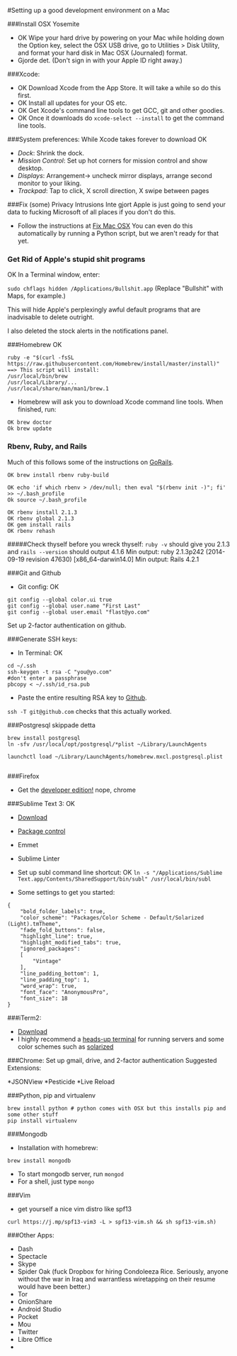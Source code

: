 #Setting up a good development environment on a Mac


###Install OSX Yosemite
* OK Wipe your hard drive by powering on your Mac while holding down the Option key, select the OSX USB drive, go to Utilities > Disk Utility, and format your hard disk in Mac OSX (Journaled) format.
* Gjorde det. (Don't sign in with your Apple ID right away.)


###Xcode:
* OK Download Xcode from the App Store. It will take a while so do this first.
* OK Install all updates for your OS etc.
* OK Get Xcode's command line tools to get GCC, git and other goodies.
* OK Once it downloads do ````xcode-select --install```` to get the command line tools.



###System preferences:
While Xcode takes forever to download
OK
* *Dock*: Shrink the dock. 
* *Mission Control*: Set up hot corners for mission control and show desktop.
* *Displays*: Arrangement-> uncheck mirror displays, arrange second monitor to your liking. 
* *Trackpad*: Tap to click, X scroll direction, X swipe between pages 

###Fix (some) Privacy Intrusions
Inte gjort
Apple is just going to send your data to fucking Microsoft of all places if you don't do this.
* Follow the instructions at [Fix Mac OSX](https://fix-macosx.com) You can even do this automatically by running a Python script, but we aren't ready for that yet.

### Get Rid of Apple's stupid shit programs
OK
In a Terminal window, enter: 

````sudo chflags hidden /Applications/Bullshit.app````
(Replace "Bullshit" with Maps, for example.)
 
This will hide Apple's perplexingly awful default programs that are inadvisable to delete outright.

I also deleted the stock alerts in the notifications panel.


###Homebrew
OK
````
ruby -e "$(curl -fsSL https://raw.githubusercontent.com/Homebrew/install/master/install)"
==> This script will install:
/usr/local/bin/brew
/usr/local/Library/...
/usr/local/share/man/man1/brew.1
````

* Homebrew will ask you to download Xcode command line tools. When finished, run: 

````
OK brew doctor
Ok brew update
````
### Rbenv, Ruby, and Rails
Much of this follows some of the instructions on [GoRails](https://gorails.com/setup/osx/10.10-yosemite).

````
OK brew install rbenv ruby-build
````

````
OK echo 'if which rbenv > /dev/null; then eval "$(rbenv init -)"; fi' >> ~/.bash_profile
Ok source ~/.bash_profile
````

````
OK rbenv install 2.1.3
OK rbenv global 2.1.3
OK gem install rails
OK rbenv rehash
````

#####Check thyself before you wreck thyself:
```` ruby -v ```` should give you 2.1.3 and ````rails --version```` should output 4.1.6
Min output: ruby 2.1.3p242 (2014-09-19 revision 47630) [x86_64-darwin14.0]
Min output: Rails 4.2.1


###Git and Github
* Git config:
OK
````
git config --global color.ui true
git config --global user.name "First Last"
git config --global user.email "flast@yo.com"
````
Set up 2-factor authentication on github.

###Generate SSH keys:
* In Terminal:
OK
````
cd ~/.ssh
ssh-keygen -t rsa -C "you@yo.com"
#don't enter a passphrase
pbcopy < ~/.ssh/id_rsa.pub
````
* Paste the entire resulting RSA key to [Github](https://github.com/settings/ssh).

````ssh -T git@github.com```` checks that this actually worked.

###Postgresql
skippade detta
````
brew install postgresql
ln -sfv /usr/local/opt/postgresql/*plist ~/Library/LaunchAgents

launchctl load ~/Library/LaunchAgents/homebrew.mxcl.postgresql.plist


````
###Firefox
* Get the [developer edition!](https://www.mozilla.org/en-US/firefox/developer/)
nope, chrome

###Sublime Text 3:
OK
* [Download](http://www.sublimetext.com/)
* [Package control](https://sublime.wbond.net/installation)
* Emmet
* Sublime Linter
* Set up subl command line shortcut: 
OK
````ln -s "/Applications/Sublime Text.app/Contents/SharedSupport/bin/subl" /usr/local/bin/subl````


* Some settings to get you started:

````
{
	"bold_folder_labels": true,
	"color_scheme": "Packages/Color Scheme - Default/Solarized (Light).tmTheme",
	"fade_fold_buttons": false,
	"highlight_line": true,
	"highlight_modified_tabs": true,
	"ignored_packages":
	[
		"Vintage"
	],
	"line_padding_bottom": 1,
	"line_padding_top": 1,
	"word_wrap": true,
	"font_face": "AnonymousPro",
	"font_size": 18
}
````
###iTerm2:
* [Download](http://www.iterm2.com/#/section/home)
* I highly recommend a [heads-up terminal](http://ivanvillareal.com/osx/setup-iterm2-to-behave-like-guake/) for running servers and some color schemes such as [solarized](http://iterm2colorschemes.com/)

###Chrome:
Set up gmail, drive, and 2-factor authentication
Suggested Extensions:

*JSONView
*Pesticide
*Live Reload

###Python, pip and virtualenv

`````
brew install python # python comes with OSX but this installs pip and some other stuff
pip install virtualenv
`````

###Mongodb
* Installation with homebrew:

````	
brew install mongodb
````
* To start mongodb server, run ```` mongod ```` 
* For a shell, just type ```` mongo ```` 

###Vim
* get yourself a nice vim distro like spf13 

````curl https://j.mp/spf13-vim3 -L > spf13-vim.sh && sh spf13-vim.sh)````


###Other Apps:
* Dash
* Spectacle
* Skype
* Spider Oak (fuck Dropbox for hiring Condoleeza Rice. Seriously, anyone without the war in Iraq and warrantless wiretapping on their resume would have been better.)
* Tor 
* OnionShare 
* Android Studio
* Pocket
* Mou
* Twitter
* Libre Office
* 
